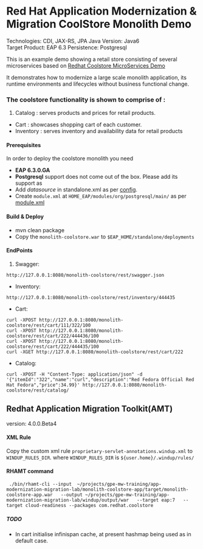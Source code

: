 Red Hat Application Modernization & Migration CoolStore Monolith Demo
=====================================================================
Technologies: CDI, JAX-RS, JPA
Java Version: Java6  
Target Product: EAP 6.3
Persistence: Postgresql

This is an example demo showing a retail store consisting of several microservices based on [Redhat Coolstore MicroServices Demo](https://github.com/jbossdemocentral/coolstore-microservice.git)

It demonstrates how to modernize a large scale monolith application, its runtime environments and lifecycles without business functional change.

### The coolstore functionality is shown to comprise of :

1. Catalog : serves products and prices for retail products.
* Cart : showcases shopping cart of each customer.
* Inventory : serves inventory and availability data for retail products


#### Prerequisites
In order to deploy the coolstore monolith you need
* **EAP 6.3.0.GA**
* **Postgresql** support does not come out of the box. Please add its support as
 * Add *datasource* in standalone.xml as per [config](./standalone.xml).
 * Create `module.xml` at `HOME_EAP/modules/org/postgresql/main/` as per [module.xml](./module.xml)

#### Build & Deploy
* mvn clean package
* Copy the `monolith-coolstore.war` to `$EAP_HOME/standalone/deployments`

#### EndPoints
1. Swagger:
```
http://127.0.0.1:8080/monolith-coolstore/rest/swagger.json
```

* Inventory:
```
http://127.0.0.1:8080/monolith-coolstore/rest/inventory/444435
```
* Cart:
```
curl -XPOST http://127.0.0.1:8080/monolith-coolstore/rest/cart/111/322/100
curl -XPOST http://127.0.0.1:8080/monolith-coolstore/rest/cart/222/444436/100
curl -XPOST http://127.0.0.1:8080/monolith-coolstore/rest/cart/222/444435/100
curl -XGET http://127.0.0.1:8080/monolith-coolstore/rest/cart/222
```
* Catalog:
```
curl -XPOST -H "Content-Type: application/json" -d '{"itemId":"322","name":"curl","description":"Red Fedora Official Red Hat Fedora","price":34.99}' http://127.0.0.1:8080/monolith-coolstore/rest/catalog/
```

## Redhat Application Migration Toolkit(AMT)
version:  4.0.0.Beta4

#### XML Rule
Copy the custom xml rule `proprietary-servlet-annotations.windup.xml` to `WINDUP_RULES_DIR`. where `WINDUP_RULES_DIR` is `${user.home}/.windup/rules/` 

#### RHAMT command
```
 ./bin/rhamt-cli --input  ~/projects/gpe-mw-training/app-modernization-migration-lab/monolith-coolstore-app/target/monolith-coolstore-app.war   --output ~/projects/gpe-mw-training/app-modernization-migration-lab/windup/output/war   --target eap:7   --target cloud-readiness --packages com.redhat.coolstore
```

##### TODO
* In cart initialise infinispan cache, at present hashmap being used as in default case.

